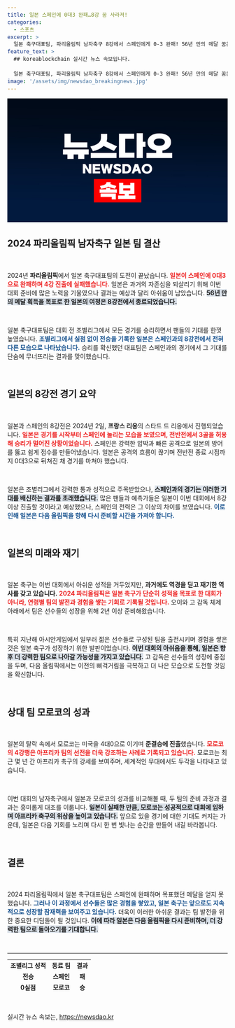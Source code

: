 ```yaml
---
title: 일본 스페인에 0대3 완패…8강 꿈 사라져!
categories:
  - 스포츠
excerpt: >
  일본 축구대표팀, 파리올림픽 남자축구 8강에서 스페인에게 0-3 완패! 56년 만의 메달 꿈은 물거품이 됐다. 스페인에 발목 잡힌 일본, 다음 기회는 언제일까?
feature_text: >
  ## koreablockchain 실시간 뉴스 속보입니다.

  일본 축구대표팀, 파리올림픽 남자축구 8강에서 스페인에게 0-3 완패! 56년 만의 메달 꿈은 물거품이 됐다. 스페인에 발목 잡힌 일본, 다음 기회는 언제일까?
image: '/assets/img/newsdao_breakingnews.jpg'
---
```


<p><img src="/assets/img/newsdao_breakingnews.jpg" alt="koreablockchain 속보" /></p>

<h2 data-ke-size="size26">2024 파리올림픽 남자축구 일본 팀 결산</h2>  

<p data-ke-size="size16">&nbsp;</p>  

<p>2024년 <b>파리올림픽</b>에서 일본 축구대표팀의 도전이 끝났습니다. <b><span style="color: #ee2323;">일본이 스페인에 0대3으로 완패하며 4강 진출에 실패했습니다.</span></b> 일본은 과거의 자존심을 되살리기 위해 이번 대회 준비에 많은 노력을 기울였으나 결과는 예상과 달리 아쉬움이 남았습니다. <b><span style="background-color: #21538527;">56년 만의 메달 획득을 목표로 한 일본의 여정은 8강전에서 종료되었습니다.</span></b>  </p>

<p data-ke-size="size16">&nbsp;</p>  

<p>일본 축구대표팀은 대회 전 조별리그에서 모든 경기를 승리하면서 팬들의 기대를 한껏 높였습니다. <b><span style="color: #1a5490;">조별리그에서 실점 없이 전승을 기록한 일본은 스페인과의 8강전에서 전혀 다른 모습으로 나타났습니다.</span></b> 승리를 확신했던 대표팀은 스페인과의 경기에서 그 기대를 단숨에 무너뜨리는 결과를 맞이했습니다.  </p>

<p data-ke-size="size16">&nbsp;</p>  

<h2 data-ke-size="size26">일본의 8강전 경기 요약</h2>  

<p data-ke-size="size16">&nbsp;</p>  

<p>일본과 스페인의 8강전은 2024년 2일, <b>프랑스 리옹</b>의 스타드 드 리옹에서 진행되었습니다. <b><span style="color: #ee2323;">일본은 경기를 시작부터 스페인에 눌리는 모습을 보였으며, 전반전에서 3골을 허용해 승리가 멀어진 상황이었습니다.</span></b> 스페인은 강력한 압박과 빠른 공격으로 일본의 방어를 뚫고 쉽게 점수를 만들어냈습니다. 일본은 공격의 흐름이 끊기며 전반전 종료 시점까지 0대3으로 뒤쳐진 채 경기를 마쳐야 했습니다.  </p>

<p data-ke-size="size16">&nbsp;</p>  

<p>일본은 조별리그에서 강력한 통과 성적으로 주목받았으나, <b><span style="background-color: #21538527;">스페인과의 경기는 이러한 기대를 배신하는 결과를 초래했습니다.</span></b> 많은 팬들과 예측가들은 일본이 이번 대회에서 8강 이상 진출할 것이라고 예상했으나, 스페인의 전력은 그 이상의 차이를 보였습니다. <b><span style="color: #1a5490;">이로 인해 일본은 다음 올림픽을 향해 다시 준비할 시간을 가져야 합니다.</span></b>  </p>

<p data-ke-size="size16">&nbsp;</p>  

<h2 data-ke-size="size26">일본의 미래와 재기</h2>  

<p data-ke-size="size16">&nbsp;</p>  

<p>일본 축구는 이번 대회에서 아쉬운 성적을 거두었지만, <b>과거에도 역경을 딛고 재기한 역사를 갖고 있습니다.</b> <b><span style="color: #ee2323;">2024 파리올림픽은 일본 축구가 단순히 성적을 목표로 한 대회가 아니라, 연령별 팀의 발전과 경험을 쌓는 기회로 기록될 것입니다.</span></b> 오이와 고 감독 체제 아래에서 팀은 선수들의 성장을 위해 2년 이상 준비해왔습니다.  </p>

<p data-ke-size="size16">&nbsp;</p>  

<p>특히 지난해 아시안게임에서 일부러 젊은 선수들로 구성된 팀을 출전시키며 경험을 쌓은 것은 일본 축구가 성장하기 위한 발판이었습니다. <b><span style="background-color: #21538527;">이번 대회의 아쉬움을 통해, 일본은 향후 더 강력한 팀으로 나아갈 가능성을 가지고 있습니다.</span></b> 고 감독은 선수들의 성장에 중점을 두며, 다음 올림픽에서는 이전의 삐걱거림을 극복하고 더 나은 모습으로 도전할 것임을 확신합니다.  </p>

<p data-ke-size="size16">&nbsp;</p>  

<h2 data-ke-size="size26">상대 팀 모로코의 성과</h2>  

<p data-ke-size="size16">&nbsp;</p>  

<p>일본의 탈락 속에서 모로코는 미국을 4대0으로 이기며 <b>준결승에 진출</b>했습니다. <b><span style="color: #ee2323;">모로코의 4강행은 아프리카 팀의 선전을 더욱 강조하는 사례로 기록되고 있습니다.</span></b> 모로코는 최근 몇 년 간 아프리카 축구의 강세를 보여주며, 세계적인 무대에서도 두각을 나타내고 있습니다.  </p>

<p data-ke-size="size16">&nbsp;</p>  

<p>이번 대회의 남자축구에서 일본과 모로코의 성과를 비교해볼 때, 두 팀의 준비 과정과 결과는 흥미롭게 대조를 이룹니다. <b><span style="background-color: #21538527;">일본이 실패한 만큼, 모로코는 성공적으로 대회에 임하며 아프리카 축구의 위상을 높이고 있습니다.</span></b> 앞으로 있을 경기에 대한 기대도 커지는 가운데, 일본은 다음 기회를 노리며 다시 한 번 빛나는 순간을 만들어 내길 바라봅니다.  </p>

<p data-ke-size="size16">&nbsp;</p>  

<h2 data-ke-size="size26">결론</h2>  

<p data-ke-size="size16">&nbsp;</p>  

<p>2024 파리올림픽에서 일본 축구대표팀은 스페인에 완패하며 목표했던 메달을 얻지 못했습니다. <b><span style="color: #1a5490;">그러나 이 과정에서 선수들은 많은 경험을 쌓았고, 일본 축구는 앞으로도 지속적으로 성장할 잠재력을 보여주고 있습니다.</span></b> 더욱이 이러한 아쉬운 결과는 팀 발전을 위한 중요한 디딤돌이 될 것입니다. <b><span style="background-color: #21538527;">이에 따라 일본은 다음 올림픽을 다시 준비하며, 더 강력한 팀으로 돌아오기를 기대합니다.</span></b>  </p>

<p data-ke-size="size16">&nbsp;</p> 

<hr>  

<table style="border-collapse: collapse; width: 100%; height: 75px;">  
<tbody>  
<tr>  
<td style="text-align: center; height: 17px;"><b>조별리그 성적</b></td>  
<td style="text-align: center; height: 17px;"><b>동료 팀</b></td>  
<td style="text-align: center; height: 17px;"><b>결과</b></td>  
</tr>  
<tr>  
<td style="text-align: center; height: 17px;"><b>전승</b></td>  
<td style="text-align: center; height: 17px;"><b>스페인</b></td>  
<td style="text-align: center; height: 17px;"><b>패</b></td>  
</tr>  
<tr>  
<td style="text-align: center; height: 17px;"><b>0실점</b></td>  
<td style="text-align: center; height: 17px;"><b>모로코</b></td>  
<td style="text-align: center; height: 17px;"><b>승</b></td>  
</tr>  
</tbody>  
</table>  

<p data-ke-size="size16">&nbsp;</p>  
실시간 뉴스 속보는, <a href="https://newsdao.kr" rel="dofollow">https://newsdao.kr</a>


